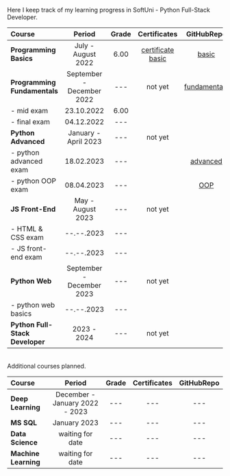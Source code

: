Here I keep track of my learning progress in SoftUni - Python Full-Stack Developer.

| Course                          |          Period           | Grade |    Certificates     |   GitHubRepo   |
|:--------------------------------|:-------------------------:|:-----:|:-------------------:|:--------------:|
| **Programming Basics**          |    July - August 2022     | 6.00  | [certificate basic] |    [basic]     |
| **Programming Fundamentals**    | September - December 2022 |  ---  |       not yet       | [fundamentals] |
| - mid exam                      |        23.10.2022         | 6.00  |                     |                |
| - final exam                    |        04.12.2022         |  ---  |                     |                |
| **Python Advanced**             |   January - April 2023    |  ---  |       not yet       |                |
| - python advanced exam          |        18.02.2023         |  ---  |                     |   [advanced]   |
| - python OOP exam               |        08.04.2023         |  ---  |                     |     [OOP]      |
| **JS Front-End**                |     May - August 2023     |  ---  |       not yet       |                |
| - HTML & CSS exam               |        --.--.2023         |  ---  |                     |                |
| - JS front-end exam             |        --.--.2023         |  ---  |                     |                |
| **Python Web**                  | September - December 2023 |  ---  |       not yet       |                |
| - python web basics             |        --.--.2023         |  ---  |                     |                |
| **Python Full-Stack Developer** |        2023 - 2024        |  ---  |       not yet       |                |

[basic]:https://github.com/VelinIliev/python-basic-softuni
[fundamentals]: https://github.com/VelinIliev/python-fundamentals-softuni
[advanced]: https://github.com/VelinIliev/python-advanced-softuni
[OOP]: https://github.com/VelinIliev/python_oop_softuni

[certificate basic]:https://softuni.bg/certificates/details/140540/cdc98c99

<br>
Additional courses planned.

| Course                 |             Period             | Grade | Certificates | GitHubRepo |
|:-----------------------|:------------------------------:|:-----:|:------------:|:----------:|
| **Deep Learning**      | December - January 2022 - 2023 |  ---  |     ---      |    ---     |
| **MS SQL**             |          January 2023          |  ---  |     ---      |    ---     |
| **Data Science**       |        waiting for date        |  ---  |     ---      |    ---     |
| **Machine Learning**   |        waiting for date        |  ---  |     ---      |    ---     |
